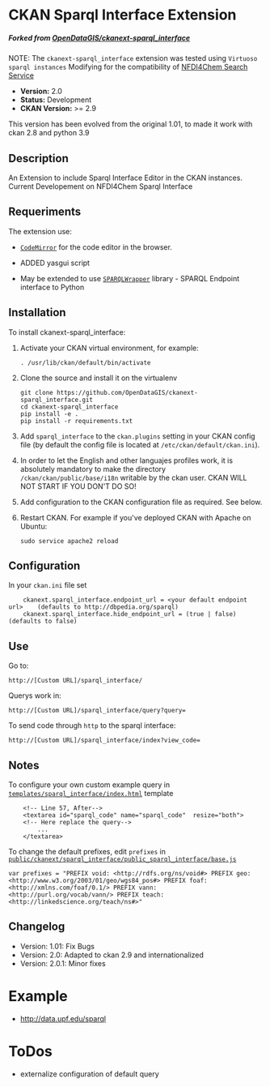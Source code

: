 # CKAN Sparql Interface Extension
##### Forked from [OpenDataGIS/ckanext-sparql_interface](https://github.com/OpenDataGIS/ckanext-sparql_interface)

NOTE: The ``ckanext-sparql_interface`` extension was tested using ``Virtuoso sparql instances``
Modifying for the compatibility of [NFDI4Chem Search Service](https://search.nfdi4chem.de/)

- **Version:** 2.0
- **Status:** Development
- **CKAN Version:** >= 2.9

This version has been evolved from the original 1.01, to made it work with ckan 2.8 and python 3.9

## Description

An Extension to include Sparql Interface Editor in the CKAN instances.
Current Developement on NFDI4Chem Sparql Interface 
## Requeriments
The extension use:

- [`CodeMirror`](http://codemirror.net/) for the code editor in the browser.
- ADDED yasgui script

- May be extended to use [`SPARQLWrapper`](http://sparql-wrapper.sourceforge.net/) library - SPARQL Endpoint interface to Python

## Installation

To install ckanext-sparql_interface:

1. Activate your CKAN virtual environment, for example:

     `. /usr/lib/ckan/default/bin/activate`

2. Clone the source and install it on the virtualenv

    ```
    git clone https://github.com/OpenDataGIS/ckanext-sparql_interface.git
    cd ckanext-sparql_interface
    pip install -e .
	pip install -r requirements.txt
    ```

3. Add `sparql_interface` to the `ckan.plugins` setting in your CKAN
   config file (by default the config file is located at
   `/etc/ckan/default/ckan.ini`).
   
4. In order to let the English and other languajes profiles work, it is 
   absolutely mandatory to make the directory `/ckan/ckan/public/base/i18n`
   writable by the ckan user. CKAN WILL NOT START IF YOU DON'T DO SO!
   
5. Add configuration to the CKAN configuration file as required. See below.
   
6. Restart CKAN. For example if you've deployed CKAN with Apache on Ubuntu:

     `sudo service apache2 reload`
  
## Configuration

In your ``ckan.ini`` file set 
```
	ckanext.sparql_interface.endpoint_url = <your default endpoint url>    (defaults to http://dbpedia.org/sparql)
	ckanext.sparql_interface.hide_endpoint_url = (true | false)    (defaults to false)
```
  
## Use
Go to:

    http://[Custom URL]/sparql_interface/

Querys work in:

	http://[Custom URL]/sparql_interface/query?query=

To send code through ``http`` to the sparql interface:

	http://[Custom URL]/sparql_interface/index?view_code=

## Notes

To configure your own custom example query in [`templates/sparql_interface/index.html`](ckanext/sparql_interface/templates/sparql_interface/index.html) template 

```
	<!-- Line 57, After-->
	<textarea id="sparql_code" name="sparql_code"  resize="both">
	<!-- Here replace the query-->
	    ...
	</textarea>
```

To change the default prefixes, edit `prefixes` in [`public/ckanext/sparql_interface/public_sparql_interface/base.js`](ckanext/sparql_interface/public/ckanext/sparql_interface/public_sparql_interface/base.js)
```
var prefixes = "PREFIX void: <http://rdfs.org/ns/void#> PREFIX geo: <http://www.w3.org/2003/01/geo/wgs84_pos#> PREFIX foaf: <http://xmlns.com/foaf/0.1/> PREFIX vann: <http://purl.org/vocab/vann/> PREFIX teach: <http://linkedscience.org/teach/ns#>"
```

  
## Changelog

- Version: 1.01: Fix Bugs 
- Version: 2.0: Adapted to ckan 2.9 and internationalized
- Version: 2.0.1: Minor fixes

Example
=======

- http://data.upf.edu/sparql


ToDos
=====

* externalize configuration of default query